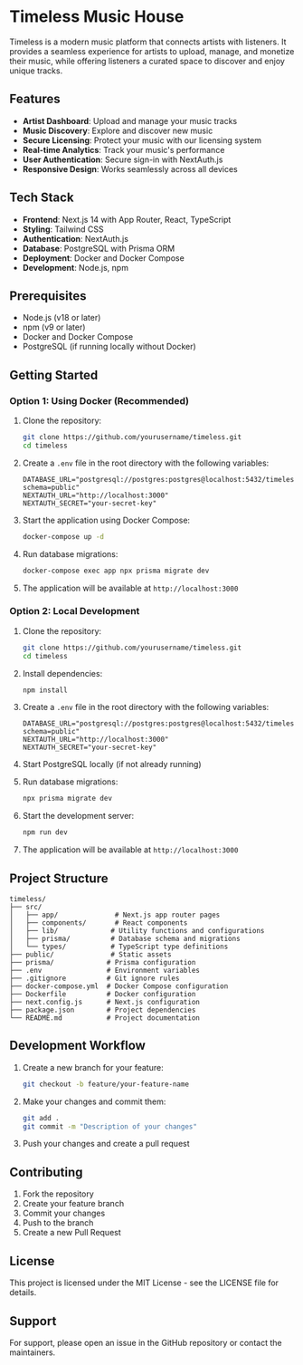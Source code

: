 # Timeless Music House

Timeless is a modern music platform that connects artists with listeners. It provides a seamless experience for artists to upload, manage, and monetize their music, while offering listeners a curated space to discover and enjoy unique tracks.

## Features

- **Artist Dashboard**: Upload and manage your music tracks
- **Music Discovery**: Explore and discover new music
- **Secure Licensing**: Protect your music with our licensing system
- **Real-time Analytics**: Track your music's performance
- **User Authentication**: Secure sign-in with NextAuth.js
- **Responsive Design**: Works seamlessly across all devices

## Tech Stack

- **Frontend**: Next.js 14 with App Router, React, TypeScript
- **Styling**: Tailwind CSS
- **Authentication**: NextAuth.js
- **Database**: PostgreSQL with Prisma ORM
- **Deployment**: Docker and Docker Compose
- **Development**: Node.js, npm

## Prerequisites

- Node.js (v18 or later)
- npm (v9 or later)
- Docker and Docker Compose
- PostgreSQL (if running locally without Docker)

## Getting Started

### Option 1: Using Docker (Recommended)

1. Clone the repository:
   ```bash
   git clone https://github.com/yourusername/timeless.git
   cd timeless
   ```

2. Create a `.env` file in the root directory with the following variables:
   ```
   DATABASE_URL="postgresql://postgres:postgres@localhost:5432/timeless?schema=public"
   NEXTAUTH_URL="http://localhost:3000"
   NEXTAUTH_SECRET="your-secret-key"
   ```

3. Start the application using Docker Compose:
   ```bash
   docker-compose up -d
   ```

4. Run database migrations:
   ```bash
   docker-compose exec app npx prisma migrate dev
   ```

5. The application will be available at `http://localhost:3000`

### Option 2: Local Development

1. Clone the repository:
   ```bash
   git clone https://github.com/yourusername/timeless.git
   cd timeless
   ```

2. Install dependencies:
   ```bash
   npm install
   ```

3. Create a `.env` file in the root directory with the following variables:
   ```
   DATABASE_URL="postgresql://postgres:postgres@localhost:5432/timeless?schema=public"
   NEXTAUTH_URL="http://localhost:3000"
   NEXTAUTH_SECRET="your-secret-key"
   ```

4. Start PostgreSQL locally (if not already running)

5. Run database migrations:
   ```bash
   npx prisma migrate dev
   ```

6. Start the development server:
   ```bash
   npm run dev
   ```

7. The application will be available at `http://localhost:3000`

## Project Structure

```
timeless/
├── src/
│   ├── app/              # Next.js app router pages
│   ├── components/       # React components
│   ├── lib/             # Utility functions and configurations
│   ├── prisma/          # Database schema and migrations
│   └── types/           # TypeScript type definitions
├── public/              # Static assets
├── prisma/             # Prisma configuration
├── .env                # Environment variables
├── .gitignore          # Git ignore rules
├── docker-compose.yml  # Docker Compose configuration
├── Dockerfile          # Docker configuration
├── next.config.js      # Next.js configuration
├── package.json        # Project dependencies
└── README.md           # Project documentation
```

## Development Workflow

1. Create a new branch for your feature:
   ```bash
   git checkout -b feature/your-feature-name
   ```

2. Make your changes and commit them:
   ```bash
   git add .
   git commit -m "Description of your changes"
   ```

3. Push your changes and create a pull request

## Contributing

1. Fork the repository
2. Create your feature branch
3. Commit your changes
4. Push to the branch
5. Create a new Pull Request

## License

This project is licensed under the MIT License - see the LICENSE file for details.

## Support

For support, please open an issue in the GitHub repository or contact the maintainers.

